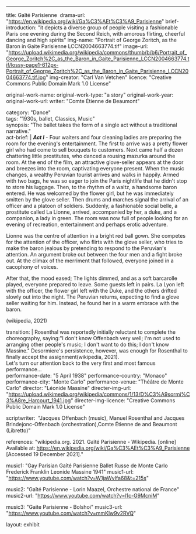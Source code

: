 ---
title: Gaîté Parisienne 
drama-url: "https://en.wikipedia.org/wiki/Ga%C3%AEt%C3%A9_Parisienne"
brief-introduction: "it depicts a diverse group of people visiting a fashionable Paris one evening during the Second Reich, with amorous flirting, cheerful dancing and high spirits"
img-name: "Portrait of George Zoritch, as the Baron in Gaite Parisienne LCCN2004663774.tif"
image-url: "https://upload.wikimedia.org/wikipedia/commons/thumb/b/b6/Portrait_of_George_Zoritch%2C_as_the_Baron_in_Gaite_Parisienne_LCCN2004663774.tif/lossy-page1-612px-Portrait_of_George_Zoritch%2C_as_the_Baron_in_Gaite_Parisienne_LCCN2004663774.tif.jpg"
img-creator: "Carl Van Vetchen"
licence: "Creative Commons Public Domain Mark 1.0 License"

original-work-name: 
original-work-type: "a story"
original-work-year: 
original-work-url: 
writer: "Comte Étienne de Beaumont"  

category: "Dance"  
tags: "1930s, ballet, Classics, Music"  
synopsis: "The ballet takes the form of a single act without a traditional narrative."  
act-brief: |
  _**Act I**_ - Four waiters and four cleaning ladies are preparing the room for the evening's entertainment. The first to arrive was a pretty flower girl who had come to sell bouquets to customers. Next came half a dozen chattering little prostitutes, who danced a rousing mazurka around the room. At the end of the film, an attractive glove-seller appears at the door and breezes into the room, captivating everyone present. When the music changes, a wealthy Peruvian tourist arrives and walks in happily. Armed with two bags, he was so eager to join the Paris nightlife that he didn't stop to store his luggage. Then, to the rhythm of a waltz, a handsome baron entered. He was welcomed by the flower girl, but he was immediately smitten by the glove seller. Then drums and marches signal the arrival of an officer and a platoon of soldiers. Suddenly, a fashionable social belle, a prostitute called La Lionne, arrived, accompanied by her, a duke, and a companion, a lady in green. The room was now full of people looking for an evening of recreation, entertainment and perhaps erotic adventure.  

  Lionne was the centre of attention in a bright red ball gown. She competes for the attention of the officer, who flirts with the glove seller, who tries to make the baron jealous by pretending to respond to the Peruvian's attention. An argument broke out between the four men and a fight broke out. At the climax of the merriment that followed, everyone joined in a cacophony of voices.  

  After that, the mood eased; The lights dimmed, and as a soft barcarolle played, everyone prepared to leave. Some guests left in pairs. La Lyon left with the officer, the flower girl left with the Duke, and the others drifted slowly out into the night. The Peruvian returns, expecting to find a glove seller waiting for him. Instead, he found her in a warm embrace with the baron.  

  (wikipedia, 2021)  

transition: |
  Rosenthal was reportedly initially reluctant to complete the choreography, saying:"I don't know Offenbach very well; I'm not used to arranging other people's music; I don't want to do this; I don't know Massine." Desormiere's persistence, however, was enough for Rosenthal to finally accept the assignment(wikipedia, 2021).    
  Let's turn our attention back to the very first and most famous performance...  
performance-date: "5 April 1938" 
performance-country: "Monaco"
performance-city: "Monte Carlo"
performance-venue: "Théâtre de Monte Carlo"
director: "Léonide Massine"
directer-img-url: "https://upload.wikimedia.org/wikipedia/commons/1/13/D%C3%A9sormi%C3%A8re_Harcourt_1941.jpg"
directer-img-licence: "Creative Commons Public Domain Mark 1.0 License"

scriptwriter:  "Jacques Offenbach (music), Manuel Rosenthal and Jacques Brindejonc-Offenbach (orchestration),Comte Étienne de and Beaumont (Libretto)"

references: "wikipedia.org. 2021. Gaîté Parisienne - Wikipedia. [online] Available at: <https://en.wikipedia.org/wiki/Ga%C3%AEt%C3%A9_Parisienne> [Accessed 19 December 2021]."

music1: "Gay Parisian Gaîté Parisienne Ballet Russe de Monte Carlo Frederick Franklin Leonide Massine 1941"
music1-url: "https://www.youtube.com/watch?v=W1jaWvIfa68&t=215s"

music2: "Gaîté Parisienne - Lorin Maazel, Orchestre national de France"
music2-url: "https://www.youtube.com/watch?v=l1c-G9McniM"

music3: "Gaite Parisienne - Bolshoi"
music3-url: "https://www.youtube.com/watch?v=mmKlw9v2RVQ"


layout: exhibit